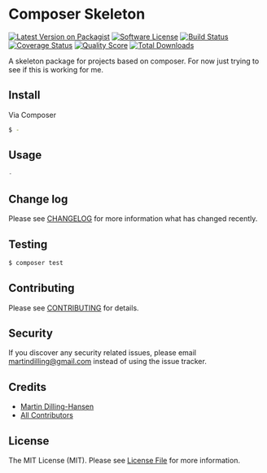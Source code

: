 # Composer Skeleton

[![Latest Version on Packagist][ico-version]][link-packagist]
[![Software License][ico-license]](LICENSE.md)
[![Build Status][ico-travis]][link-travis]
[![Coverage Status][ico-scrutinizer]][link-scrutinizer]
[![Quality Score][ico-code-quality]][link-code-quality]
[![Total Downloads][ico-downloads]][link-downloads]

A skeleton package for projects based on composer. For now just trying to see if this is working for me.

## Install

Via Composer

``` bash
$ -
```

## Usage

``` php
-
```

## Change log

Please see [CHANGELOG](CHANGELOG.md) for more information what has changed recently.

## Testing

``` bash
$ composer test
```

## Contributing

Please see [CONTRIBUTING](CONTRIBUTING.md) for details.

## Security

If you discover any security related issues, please email martindilling@gmail.com instead of using the issue tracker.

## Credits

- [Martin Dilling-Hansen][link-author]
- [All Contributors][link-contributors]

## License

The MIT License (MIT). Please see [License File](LICENSE.md) for more information.

[ico-version]: https://img.shields.io/packagist/v/scripturadesign/composer-skeleton.svg?style=flat-square
[ico-license]: https://img.shields.io/badge/license-MIT-brightgreen.svg?style=flat-square
[ico-travis]: https://img.shields.io/travis/scripturadesign/composer-skeleton/master.svg?style=flat-square
[ico-scrutinizer]: https://img.shields.io/scrutinizer/coverage/g/scripturadesign/composer-skeleton.svg?style=flat-square
[ico-code-quality]: https://img.shields.io/scrutinizer/g/scripturadesign/composer-skeleton.svg?style=flat-square
[ico-downloads]: https://img.shields.io/packagist/dt/scripturadesign/composer-skeleton.svg?style=flat-square

[link-packagist]: https://packagist.org/packages/scripturadesign/composer-skeleton
[link-travis]: https://travis-ci.org/scripturadesign/composer-skeleton
[link-scrutinizer]: https://scrutinizer-ci.com/g/scripturadesign/composer-skeleton/code-structure
[link-code-quality]: https://scrutinizer-ci.com/g/scripturadesign/composer-skeleton
[link-downloads]: https://packagist.org/packages/scripturadesign/composer-skeleton
[link-author]: https://github.com/martindilling
[link-contributors]: ../../contributors
